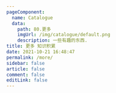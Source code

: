 ```yaml
---
pageComponent: 
  name: Catalogue
  data: 
    path: 80.更多
    imgUrl: /img/catalogue/default.png
    description: 一些有趣的东西.
title: 更多 知识积累
date: 2021-10-21 16:48:47
permalink: /more/
sidebar: false
article: false
comment: false
editLink: false
---
```

